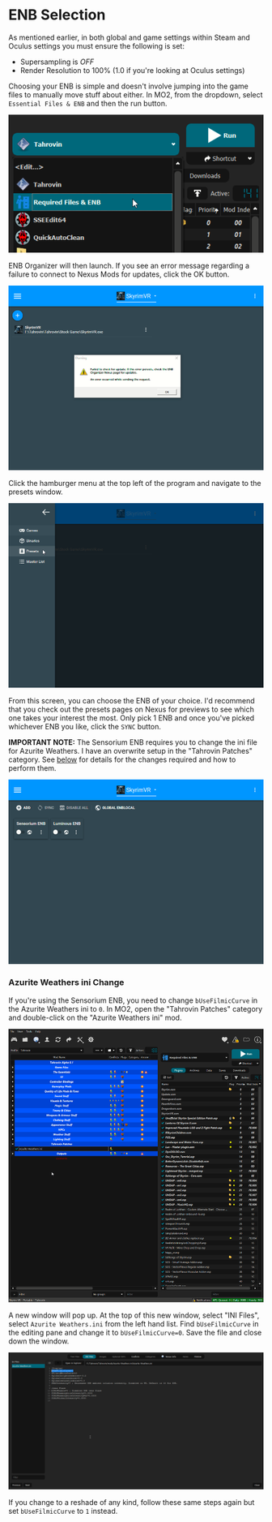 # ENB Selection
As mentioned earlier, in both global and game settings within Steam and Oculus settings you must ensure the following is set:
  * Supersampling is *OFF*
  * Render Resolution to 100% (1.0 if you're looking at Oculus settings)

Choosing your ENB is simple and doesn't involve jumping into the game files to manually move stuff about either. In MO2, from the dropdown, select `Essential Files & ENB` and then the run button.

![MO2 Selection](img/MO2Selection.png)

ENB Organizer will then launch. If you see an error message regarding a failure to connect to Nexus Mods for updates, click the OK button.

![ENB Organizer 1](img/ENBOrganizer00.png)

Click the hamburger menu at the top left of the program and navigate to the presets window.

![ENB Organizer 2](img/ENBOrganizer01.png)

From this screen, you can choose the ENB of your choice. I'd recommend that you check out the presets pages on Nexus for previews to see which one takes your interest the most. Only pick 1 ENB and once you've picked whichever ENB you like, click the `SYNC` button.

**IMPORTANT NOTE:** The Sensorium ENB requires you to change the ini file for Azurite Weathers. I have an overwrite setup in the "Tahrovin Patches" category. See [below](#azurite-weathers-ini-change) for details for the changes required and how to perform them.

![ENB Organizer 3](img/ENBOrganizer02.png)

### Azurite Weathers ini Change
If you're using the Sensorium ENB, you need to change `bUseFilmicCurve` in the Azurite Weathers ini to `0`. In MO2, open the "Tahrovin Patches" category and double-click on the "Azurite Weathers ini" mod.

![MO2 1](img/MO200.png)

A new window will pop up. At the top of this new window, select "INI Files", select `Azurite Weathers.ini` from the left hand list. Find `bUseFilmicCurve` in the editing pane and change it to `bUseFilmicCurve=0`. Save the file and close down the window.

![MO2 2](img/MO201.png)

If you change to a reshade of any kind, follow these same steps again but set `bUseFilmicCurve` to `1` instead.